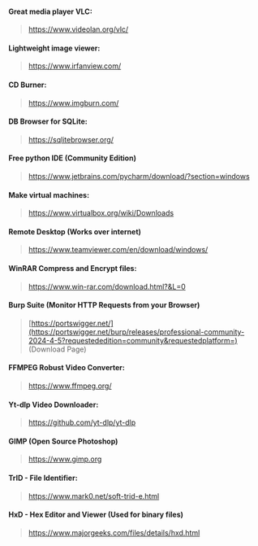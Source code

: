 #### Great media player VLC:
>https://www.videolan.org/vlc/


#### Lightweight image viewer:
>https://www.irfanview.com/


#### CD Burner:
>https://www.imgburn.com/


#### DB Browser for SQLite:
>https://sqlitebrowser.org/


#### Free python IDE (Community Edition)
>https://www.jetbrains.com/pycharm/download/?section=windows


#### Make virtual machines:
>https://www.virtualbox.org/wiki/Downloads


#### Remote Desktop (Works over internet)
>https://www.teamviewer.com/en/download/windows/


#### WinRAR Compress and Encrypt files:
>https://www.win-rar.com/download.html?&L=0


#### Burp Suite (Monitor HTTP Requests from your Browser)
>[https://portswigger.net/](https://portswigger.net/burp/releases/professional-community-2024-4-5?requestededition=community&requestedplatform=) (Download Page)


#### FFMPEG Robust Video Converter:
>https://www.ffmpeg.org/


#### Yt-dlp Video Downloader:
>https://github.com/yt-dlp/yt-dlp


#### GIMP (Open Source Photoshop)
>https://www.gimp.org


#### TrID - File Identifier:
>https://www.mark0.net/soft-trid-e.html


#### HxD - Hex Editor and Viewer (Used for binary files)
>https://www.majorgeeks.com/files/details/hxd.html
